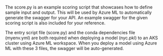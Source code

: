 The score.py is an example scoring script that showcases how to define sample input and output. This will be used by Azure ML to automatically generate the swagger for your API. An example swagger for the given scoring script is also included for your reference. 

The entry script file (score.py) and the conda dependencies file (myenv.yml) are both required when deploying a model (nyc.pkl) to an AKS cluster using Azure ML workspace. When you deploy a model using Azure ML with these 3 files, the swagger will be auto-generated.

